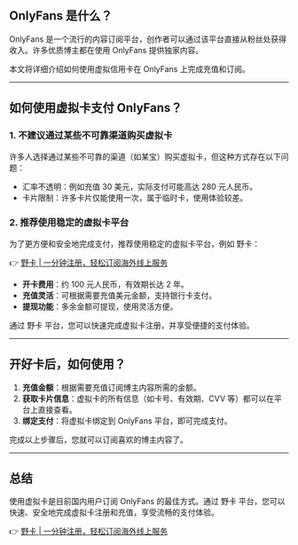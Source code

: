 ## OnlyFans 是什么？

OnlyFans 是一个流行的内容订阅平台，创作者可以通过该平台直接从粉丝处获得收入。许多优质博主都在使用 OnlyFans 提供独家内容。

本文将详细介绍如何使用虚拟信用卡在 OnlyFans 上完成充值和订阅。

---

## 如何使用虚拟卡支付 OnlyFans？

### 1. 不建议通过某些不可靠渠道购买虚拟卡

许多人选择通过某些不可靠的渠道（如某宝）购买虚拟卡，但这种方式存在以下问题：

- 汇率不透明：例如充值 30 美元，实际支付可能高达 280 元人民币。
- 卡片限制：许多卡片仅能使用一次，属于临时卡，使用体验较差。

### 2. 推荐使用稳定的虚拟卡平台

为了更方便和安全地完成支付，推荐使用稳定的虚拟卡平台，例如 野卡：

👉 [野卡 | 一分钟注册，轻松订阅海外线上服务](https://bit.ly/bewildcard)

- **开卡费用**：约 100 元人民币，有效期长达 2 年。
- **充值灵活**：可根据需要充值美元金额，支持银行卡支付。
- **提现功能**：多余金额可提现，使用灵活方便。

通过 野卡 平台，您可以快速完成虚拟卡注册，并享受便捷的支付体验。

---

## 开好卡后，如何使用？

1. **充值金额**：根据需要充值订阅博主内容所需的金额。
2. **获取卡片信息**：虚拟卡的所有信息（如卡号、有效期、CVV 等）都可以在平台上直接查看。
3. **绑定支付**：将虚拟卡绑定到 OnlyFans 平台，即可完成支付。

完成以上步骤后，您就可以订阅喜欢的博主内容了。

---

## 总结

使用虚拟卡是目前国内用户订阅 OnlyFans 的最佳方式。通过 野卡 平台，您可以快速、安全地完成虚拟卡注册和充值，享受流畅的支付体验。

👉 [野卡 | 一分钟注册，轻松订阅海外线上服务](https://bit.ly/bewildcard)